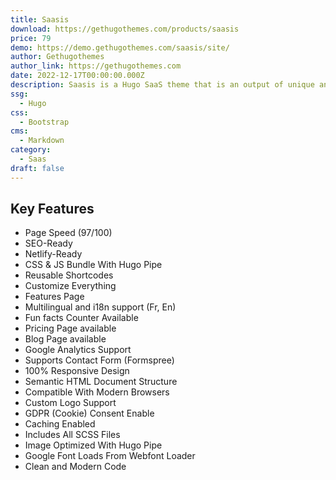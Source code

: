 ```yaml
---
title: Saasis
download: https://gethugothemes.com/products/saasis
price: 79
demo: https://demo.gethugothemes.com/saasis/site/
author: Gethugothemes
author_link: https://gethugothemes.com
date: 2022-12-17T00:00:00.000Z
description: Saasis is a Hugo SaaS theme that is an output of unique and trending design ideas. It offers more than 10 different pages to represent your SaaS theme effectively.
ssg:
  - Hugo
css:
  - Bootstrap
cms:
  - Markdown
category:
  - Saas
draft: false
---
```


## Key Features

- Page Speed (97/100)
- SEO-Ready
- Netlify-Ready
- CSS & JS Bundle With Hugo Pipe
- Reusable Shortcodes
- Customize Everything
- Features Page
- Multilingual and i18n support (Fr, En)
- Fun facts Counter Available
- Pricing Page available
- Blog Page available
- Google Analytics Support
- Supports Contact Form (Formspree)
- 100% Responsive Design
- Semantic HTML Document Structure
- Compatible With Modern Browsers
- Custom Logo Support
- GDPR (Cookie) Consent Enable
- Caching Enabled
- Includes All SCSS Files
- Image Optimized With Hugo Pipe
- Google Font Loads From Webfont Loader
- Clean and Modern Code

